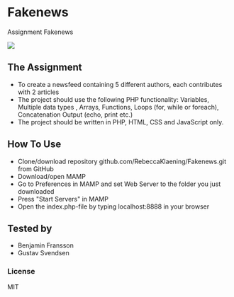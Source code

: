 # Fakenews
Assignment Fakenews

<img src="https://thumbs.gfycat.com/SadOpulentDassie-size_restricted.gif">

## The Assignment

* To create a newsfeed containing 5 different authors, each contributes with 2 articles
* The project should use the following PHP functionality: Variables, Multiple data types , Arrays, Functions, Loops (for, while or foreach), Concatenation Output (echo, print etc.)
* The project should be written in PHP, HTML, CSS and JavaScript only.


## How To Use

* Clone/download repository github.com/RebeccaKlaening/Fakenews.git from GitHub
* Download/open MAMP
* Go to Preferences in MAMP and set Web Server to the folder you just downloaded
* Press "Start Servers" in MAMP
* Open the index.php-file by typing localhost:8888 in your browser





## Tested by
- Benjamin Fransson
- Gustav Svendsen





### License
MIT
